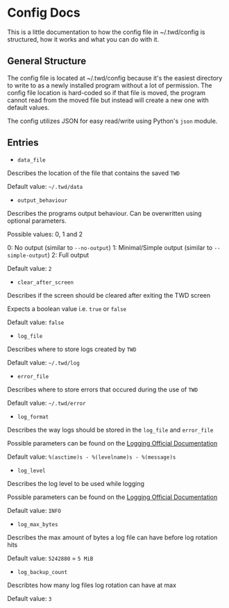 # Config Docs

This is a little documentation to how the config file in ~/.twd/config is structured, how it works and what you can do with it.

## General Structure

The config file is located at ~/.twd/config because it's the easiest directory to write to as a newly installed program without a lot of permission. The config file location is hard-coded so if that file is moved, the program cannot read from the moved file but instead will create a new one with default values.

The config utilizes JSON for easy read/write using Python's `json` module.

## Entries

- `data_file`

Describes the location of the file that contains the saved `TWD`

Default value: `~/.twd/data`

- `output_behaviour`

Describes the programs output behaviour. Can be overwritten using optional parameters.

Possible values: 0, 1 and 2

0: No output (similar to `--no-output`)
1: Minimal/Simple output (similar to `--simple-output`)
2: Full output

Default value: `2`

- `clear_after_screen`

Describes if the screen should be cleared after exiting the TWD screen

Expects a boolean value i.e. `true` or `false`

Default value: `false`

- `log_file`

Describes where to store logs created by `TWD`

Default value: `~/.twd/log`

- `error_file`

Describes where to store errors that occured during the use of `TWD`

Default value: `~/.twd/error`

- `log_format`

Describes the way logs should be stored in the `log_file` and `error_file`

Possible parameters can be found on the [Logging Official Documentation](https://docs.python.org/3/library/logging.html#logrecord-attributes)

Default value: `%(asctime)s - %(levelname)s - %(message)s`

- `log_level`

Describes the log level to be used while logging

Possible parameters can be found on the [Logging Official Documentation](https://docs.python.org/3/library/logging.html#logging-levels)

Default value: `INFO`

- `log_max_bytes`

Describes the max amount of bytes a log file can have before log rotation hits

Default value: `5242880` = `5 MiB`

- `log_backup_count`

Describtes how many log files log rotation can have at max

Default value: `3`

